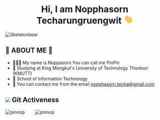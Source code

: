 <h1 align="center">Hi, I am Nopphasorn Techarungruengwit <img src="https://raw.githubusercontent.com/ABSphreak/ABSphreak/master/gifs/Hi.gif" width="30px"> </h1> 
   <a href="https://github.com/pinnop" target="_blank">
<!--      <img src="https://komarev.com/ghpvc/?username=pinnop&label=Views&color=brightgreen&style=flat-square" alt="views on github" /> -->
    <a align="left"> <img src="https://komarev.com/ghpvc/?username=pinnop&label=Profile%20views&color=0e75b6&style=flat" alt="Skeletonbear" /> </a>
   </a>

   ## 🔮 ABOUT ME 🔮
   * 👩🏻‍🦰 My name is Noppasorn You can call me PinPin
   * 🏫 Studying at King Mongkut's University of Technology Thonburi (KMUTT)
   * 📔 School of Information Technology 
   * 📧 You can contact me from the email nopphasorn.techa@gmail.com

   <h2> <img src="https://user-images.githubusercontent.com/77680108/138885690-8a37d98e-6f8a-4568-a528-aba9a3edee9c.png" width="20px"><b> Git Activeness</b> </h2>
   <p><img align="left" src="https://github-readme-stats.vercel.app/api/top-langs?username=pinnop&show_icons=true&locale=en&layout=compact" alt="pinnop" /></p>
    <p>&nbsp;<img align="right" src="https://github-readme-stats.vercel.app/api?username=pinnop&show_icons=true&locale=en&layout=compact" alt="pinnop" width="410" /></p>
    <br>


<!--
![image](https://user-images.githubusercontent.com/77680108/138885690-8a37d98e-6f8a-4568-a528-aba9a3edee9c.png)

<!--### Hi there 👋 🌈🔮🎉🎀🎊💌💜💕💫🌖🌷🌸☔️🍰🍧🍡🍬 📩📧📔🏫👩🏻‍🦰


pinnop/pinnop is a ✨ special ✨ repository because its README.md (this file) appears on your GitHub profile.

Here are some ideas to get you started:

- 🔭 I’m currently working on ...
- 🌱 I’m currently learning ...
- 👯 I’m looking to collaborate on ...
- 🤔 I’m looking for help with ...
- 💬 Ask me about ...
- 📫 How to reach me: ...
- 😄 Pronouns: ...
- ⚡ Fun fact: ...
-->

